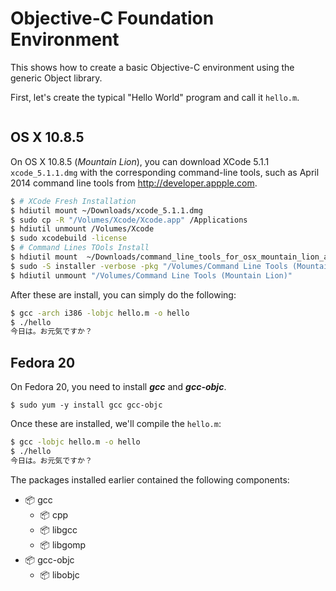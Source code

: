 # Objective-C Foundation Environment

This shows how to create a basic Objective-C environment using the generic Object library.

First, let's create the typical "Hello World" program and call it `hello.m`.

```objective-c

```

## OS X 10.8.5

On OS X 10.8.5 (*Mountain Lion*), you can download XCode 5.1.1 `xcode_5.1.1.dmg` with the corresponding command-line tools, such as April 2014 command line tools from http://developer.appple.com.

```bash
$ # XCode Fresh Installation
$ hdiutil mount ~/Downloads/xcode_5.1.1.dmg
$ sudo cp -R "/Volumes/Xcode/Xcode.app" /Applications
$ hdiutil unmount /Volumes/Xcode
$ sudo xcodebuild -license
$ # Command Lines TOols Install
$ hdiutil mount  ~/Downloads/command_line_tools_for_osx_mountain_lion_april_2014.dmg
$ sudo -S installer -verbose -pkg "/Volumes/Command Line Tools (Mountain Lion)/Command Line Tools (Mountain Lion).mpkg" -target /
$ hdiutil unmount "/Volumes/Command Line Tools (Mountain Lion)"
```

After these are install, you can simply do the following:

```bash
$ gcc -arch i386 -lobjc hello.m -o hello
$ ./hello
今日は。お元気ですか？
```

## Fedora 20

On Fedora 20, you need to install ***gcc*** and ***gcc-objc***.  
```
$ sudo yum -y install gcc gcc-objc
```

Once these are installed, we'll compile the ```hello.m```:

```bash
$ gcc -lobjc hello.m -o hello
$ ./hello
今日は。お元気ですか？
```

The packages installed earlier contained the following components:

* :package: gcc
  * :package: cpp
  * :package: libgcc
  * :package: libgomp
* :package: gcc-objc
  * :package: libobjc
